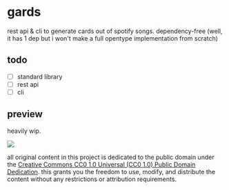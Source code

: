 # gards

rest api & cli to generate cards out of spotify songs. dependency-free
(well, it has 1 dep but i won't make a full opentype implementation from scratch)
## todo

- [ ] standard library
- [ ] rest api
- [ ] cli

## preview

heavily wip.

![](https://media.discordapp.net/attachments/1003825079328702529/1391248454575063151/gxZl0W8.png?ex=686b3497&is=6869e317&hm=bb560784c79fb3b55234642b127b3e643e61c10f3e31ade32516b9448893cc65&=)

all original content in this project is dedicated to the public domain under the
[Creative Commons CC0 1.0 Universal (CC0 1.0) Public Domain Dedication](https://creativecommons.org/publicdomain/zero/1.0/).
this grants you the freedom to use, modify, and distribute the content without any restrictions or attribution requirements.
